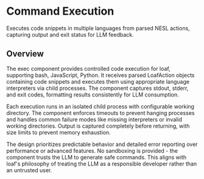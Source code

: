 # Command Execution

Executes code snippets in multiple languages from parsed NESL actions, capturing output and exit status for LLM feedback.

## Overview

The exec component provides controlled code execution for loaf, supporting bash, JavaScript, Python. It receives parsed LoafAction objects containing code snippets and executes them using appropriate language interpreters via child processes. The component captures stdout, stderr, and exit codes, formatting results consistently for LLM consumption.

Each execution runs in an isolated child process with configurable working directory. The component enforces timeouts to prevent hanging processes and handles common failure modes like missing interpreters or invalid working directories. Output is captured completely before returning, with size limits to prevent memory exhaustion.

The design prioritizes predictable behavior and detailed error reporting over performance or advanced features. No sandboxing is provided - the component trusts the LLM to generate safe commands. This aligns with loaf's philosophy of treating the LLM as a responsible developer rather than an untrusted user.